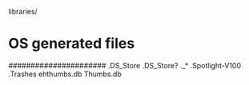 libraries/

# OS generated files #
######################
.DS_Store
.DS_Store?
._*
.Spotlight-V100
.Trashes
ehthumbs.db
Thumbs.db

